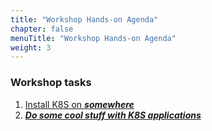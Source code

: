 ```yaml
---
title: "Workshop Hands-on Agenda"
chapter: false
menuTitle: "Workshop Hands-on Agenda"
weight: 3
---
```



### Workshop tasks

1. [Install K8S on **_somewhere_**](03participanttasks/03_01_k8sinstall.html)
2. [**_Do some cool stuff with K8S applications_**](content/03_02_k8sindepth.html)